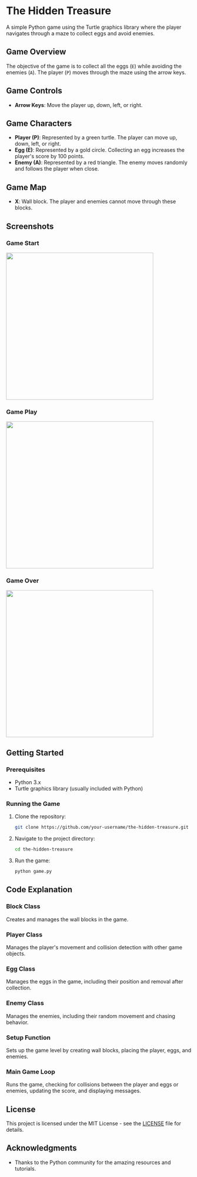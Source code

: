 # The Hidden Treasure

A simple Python game using the Turtle graphics library where the player navigates through a maze to collect eggs and avoid enemies.

## Game Overview

The objective of the game is to collect all the eggs (`E`) while avoiding the enemies (`A`). The player (`P`) moves through the maze using the arrow keys.

## Game Controls

- **Arrow Keys**: Move the player up, down, left, or right.

## Game Characters

- **Player (P)**: Represented by a green turtle. The player can move up, down, left, or right.
- **Egg (E)**: Represented by a gold circle. Collecting an egg increases the player's score by 100 points.
- **Enemy (A)**: Represented by a red triangle. The enemy moves randomly and follows the player when close.

## Game Map

- **X**: Wall block. The player and enemies cannot move through these blocks.

## Screenshots

### Game Start
<img src="https://github.com/chamindu2001/Hidden-Treasure-Game/assets/127916715/de281071-f582-4e12-8f9d-90e52e2c1006" width="400">

### Game Play
<img src="https://github.com/chamindu2001/Hidden-Treasure-Game/assets/127916715/49a55c01-11a8-4220-95b3-744f51f85a01" width="400">

### Game Over
<img src="https://github.com/chamindu2001/Hidden-Treasure-Game/assets/127916715/7acc69a0-dd1b-43fa-bce3-0c958fbdbba5" width="400">

## Getting Started

### Prerequisites

- Python 3.x
- Turtle graphics library (usually included with Python)

### Running the Game

1. Clone the repository:
    ```bash
    git clone https://github.com/your-username/the-hidden-treasure.git
    ```
2. Navigate to the project directory:
    ```bash
    cd the-hidden-treasure
    ```
3. Run the game:
    ```bash
    python game.py
    ```

## Code Explanation

### Block Class

Creates and manages the wall blocks in the game.

### Player Class

Manages the player's movement and collision detection with other game objects.

### Egg Class

Manages the eggs in the game, including their position and removal after collection.

### Enemy Class

Manages the enemies, including their random movement and chasing behavior.

### Setup Function

Sets up the game level by creating wall blocks, placing the player, eggs, and enemies.

### Main Game Loop

Runs the game, checking for collisions between the player and eggs or enemies, updating the score, and displaying messages.

## License

This project is licensed under the MIT License - see the [LICENSE](LICENSE) file for details.

## Acknowledgments

- Thanks to the Python community for the amazing resources and tutorials.

